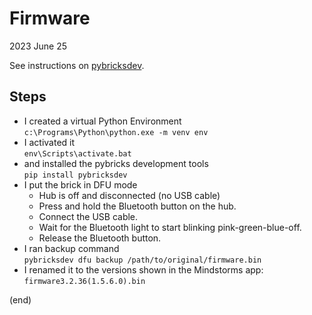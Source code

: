 # Firmware
2023 June 25

See instructions on [pybricksdev](https://github.com/pybricks/pybricksdev/blob/master/README_dfu.rst).

## Steps 
 - I created a virtual Python Environment  
   `c:\Programs\Python\python.exe -m venv env`
 - I activated it  
   `env\Scripts\activate.bat`
 - and installed the pybricks development tools  
   `pip install pybricksdev`
 - I put the brick in DFU mode
    - Hub is off and disconnected (no USB cable)
    - Press and hold the Bluetooth button on the hub.
    - Connect the USB cable.
    - Wait for the Bluetooth light to start blinking pink-green-blue-off.
    - Release the Bluetooth button.
 - I ran backup command  
   `pybricksdev dfu backup /path/to/original/firmware.bin`
 - I renamed it to the versions shown in the Mindstorms app:  
   `firmware3.2.36(1.5.6.0).bin`

(end)
